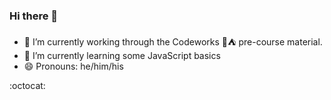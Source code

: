 ### Hi there 👋 

- 🔭 I’m currently working through the Codeworks 🥾⛺️ pre-course material.
- 🌱 I’m currently learning some JavaScript basics
- 😄 Pronouns: he/him/his

:octocat:

<!--
**hazim/hazim** is a ✨ _special_ ✨ repository because its `README.md` (this file) appears on your GitHub profile.

Here are some ideas to get you started:

- 🔭 I’m currently working on ...
- 🌱 I’m currently learning ...
- 👯 I’m looking to collaborate on ...
- 🤔 I’m looking for help with ...
- 💬 Ask me about ...
- 📫 How to reach me: ...
- 😄 Pronouns: ...
- ⚡ Fun fact: ...
-->
